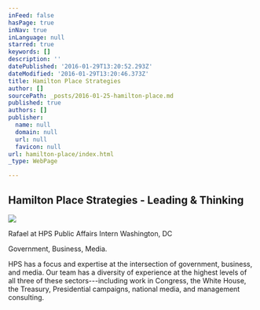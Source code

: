 ```yaml
---
inFeed: false
hasPage: true
inNav: true
inLanguage: null
starred: true
keywords: []
description: ''
datePublished: '2016-01-29T13:20:52.293Z'
dateModified: '2016-01-29T13:20:46.373Z'
title: Hamilton Place Strategies
author: []
sourcePath: _posts/2016-01-25-hamilton-place.md
published: true
authors: []
publisher:
  name: null
  domain: null
  url: null
  favicon: null
url: hamilton-place/index.html
_type: WebPage

---
```

## Hamilton Place Strategies - Leading & Thinking
![](https://s3-us-west-2.amazonaws.com/the-grid-img/p/a3cc80fa22f74d1cc1563bfe51eb1e90a8b967ed.png)

Rafael at HPS Public Affairs Intern Washington, DC 

Government, Business, Media.

HPS has a focus and expertise at the intersection of government, business, and media. Our team has a diversity of experience at the highest levels of all three of these sectors---including work in Congress, the White House, the Treasury, Presidential campaigns, national media, and management consulting.